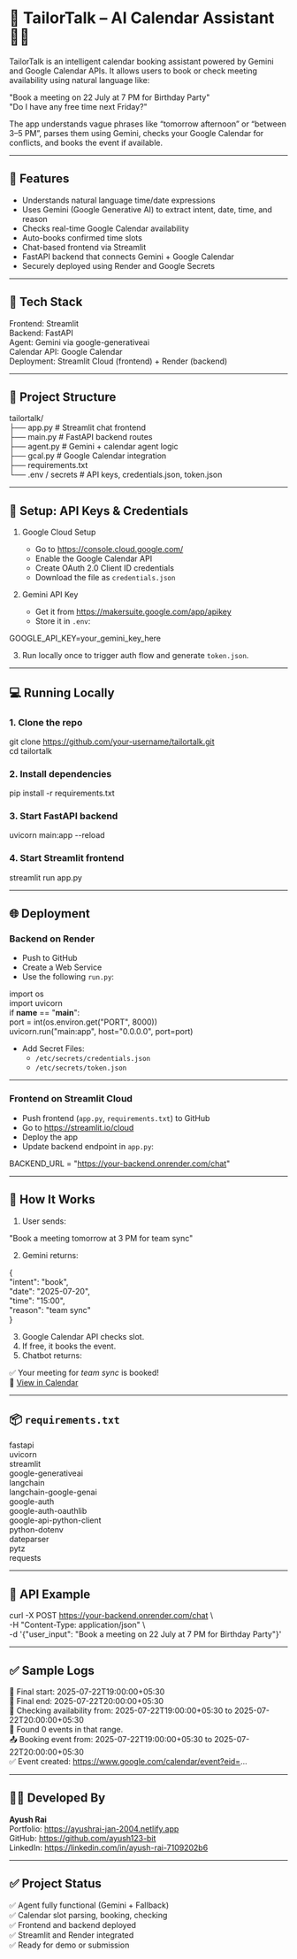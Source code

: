 # 🧠 TailorTalk – AI Calendar Assistant 🤖📅

TailorTalk is an intelligent calendar booking assistant powered by Gemini and Google Calendar APIs. It allows users to book or check meeting availability using natural language like:

"Book a meeting on 22 July at 7 PM for Birthday Party"  
"Do I have any free time next Friday?"

The app understands vague phrases like “tomorrow afternoon” or “between 3–5 PM”, parses them using Gemini, checks your Google Calendar for conflicts, and books the event if available.

---

## 🚀 Features

- Understands natural language time/date expressions
- Uses Gemini (Google Generative AI) to extract intent, date, time, and reason
- Checks real-time Google Calendar availability
- Auto-books confirmed time slots
- Chat-based frontend via Streamlit
- FastAPI backend that connects Gemini + Google Calendar
- Securely deployed using Render and Google Secrets

---

## 🧱 Tech Stack

Frontend: Streamlit  
Backend: FastAPI  
Agent: Gemini via google-generativeai  
Calendar API: Google Calendar  
Deployment: Streamlit Cloud (frontend) + Render (backend)

---

## 📁 Project Structure

tailortalk/  
├── app.py                # Streamlit chat frontend  
├── main.py               # FastAPI backend routes  
├── agent.py              # Gemini + calendar agent logic  
├── gcal.py               # Google Calendar integration  
├── requirements.txt  
└── .env / secrets        # API keys, credentials.json, token.json

---

## 🔐 Setup: API Keys & Credentials

1. Google Cloud Setup  
   - Go to https://console.cloud.google.com/  
   - Enable the Google Calendar API  
   - Create OAuth 2.0 Client ID credentials  
   - Download the file as `credentials.json`

2. Gemini API Key  
   - Get it from https://makersuite.google.com/app/apikey  
   - Store it in `.env`:

GOOGLE_API_KEY=your_gemini_key_here

3. Run locally once to trigger auth flow and generate `token.json`.

---

## 💻 Running Locally

### 1. Clone the repo

git clone https://github.com/your-username/tailortalk.git  
cd tailortalk

### 2. Install dependencies

pip install -r requirements.txt

### 3. Start FastAPI backend

uvicorn main:app --reload

### 4. Start Streamlit frontend

streamlit run app.py

---

## 🌐 Deployment

### Backend on Render

- Push to GitHub  
- Create a Web Service  
- Use the following `run.py`:

import os  
import uvicorn  
if __name__ == "__main__":  
    port = int(os.environ.get("PORT", 8000))  
    uvicorn.run("main:app", host="0.0.0.0", port=port)

- Add Secret Files:
  - `/etc/secrets/credentials.json`
  - `/etc/secrets/token.json`

---

### Frontend on Streamlit Cloud

- Push frontend (`app.py`, `requirements.txt`) to GitHub  
- Go to https://streamlit.io/cloud  
- Deploy the app  
- Update backend endpoint in `app.py`:

BACKEND_URL = "https://your-backend.onrender.com/chat"

---

## 🧠 How It Works

1. User sends:

"Book a meeting tomorrow at 3 PM for team sync"

2. Gemini returns:

{  
  "intent": "book",  
  "date": "2025-07-20",  
  "time": "15:00",  
  "reason": "team sync"  
}

3. Google Calendar API checks slot.  
4. If free, it books the event.  
5. Chatbot returns:

✅ Your meeting for *team sync* is booked!  
📅 [View in Calendar](https://...)

---

## 📦 `requirements.txt`

fastapi  
uvicorn  
streamlit  
google-generativeai  
langchain  
langchain-google-genai  
google-auth  
google-auth-oauthlib  
google-api-python-client  
python-dotenv  
dateparser  
pytz  
requests

---

## 🧪 API Example

curl -X POST https://your-backend.onrender.com/chat \  
     -H "Content-Type: application/json" \  
     -d '{"user_input": "Book a meeting on 22 July at 7 PM for Birthday Party"}'

---

## ✅ Sample Logs

📅 Final start: 2025-07-22T19:00:00+05:30  
📅 Final end: 2025-07-22T20:00:00+05:30  
🔎 Checking availability from: 2025-07-22T19:00:00+05:30 to 2025-07-22T20:00:00+05:30  
📅 Found 0 events in that range.  
📤 Booking event from: 2025-07-22T19:00:00+05:30 to 2025-07-22T20:00:00+05:30  
✅ Event created: https://www.google.com/calendar/event?eid=...

---

## 🙋‍♂️ Developed By

**Ayush Rai**  
Portfolio: https://ayushrai-jan-2004.netlify.app  
GitHub: https://github.com/ayush123-bit  
LinkedIn: https://linkedin.com/in/ayush-rai-7109202b6

---

## ✅ Project Status

✅ Agent fully functional (Gemini + Fallback)  
✅ Calendar slot parsing, booking, checking  
✅ Frontend and backend deployed  
✅ Streamlit and Render integrated  
✅ Ready for demo or submission
